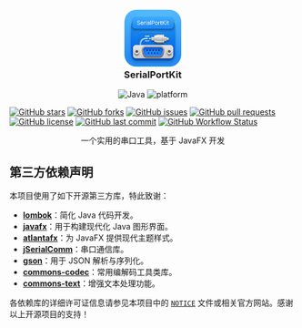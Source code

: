 <h3 align="center">
  <img src="readme/app.png" width="100" height="100" alt="Logo"/><br/>
  SerialPortKit
</h3>

<p align="center">
<img alt="Java" src="https://img.shields.io/badge/Java-24-%23b07219?logo=openjdk">
<img alt="platform" src="https://img.shields.io/badge/platform-Windows%20%7C%20Linux%20%7C%20macOS-blueviolet">
</p>

[![GitHub stars](https://img.shields.io/github/stars/yiaobang/SerialPortKit?style=social)](https://github.com/yiaobang/SerialPortKit/stargazers)
[![GitHub forks](https://img.shields.io/github/forks/yiaobang/SerialPortKit?style=social)](https://github.com/yiaobang/SerialPortKit/network/members)
[![GitHub issues](https://img.shields.io/github/issues/yiaobang/SerialPortKit)](https://github.com/yiaobang/SerialPortKit/issues)
[![GitHub pull requests](https://img.shields.io/github/issues-pr/yiaobang/SerialPortKit)](https://github.com/yiaobang/SerialPortKit/pulls)
[![GitHub license](https://img.shields.io/github/license/yiaobang/SerialPortKit)](https://github.com/yiaobang/SerialPortKit/blob/main/LICENSE)
[![GitHub last commit](https://img.shields.io/github/last-commit/yiaobang/SerialPortKit)](https://github.com/yiaobang/SerialPortKit/commits)
[![GitHub Workflow Status](https://img.shields.io/github/actions/workflow/status/yiaobang/SerialPortKit/gradle.yml)](https://github.com/yiaobang/SerialPortKit/actions)



<p align="center">
一个实用的串口工具，基于 JavaFX 开发
</p>

## 第三方依赖声明

本项目使用了如下开源第三方库，特此致谢：

- [**lombok**](https://github.com/projectlombok/lombok)：简化 Java 代码开发。
- [**javafx**](https://github.com/openjdk/jfx)：用于构建现代化 Java 图形界面。
- [**atlantafx**](https://github.com/mkpaz/atlantafx)：为 JavaFX 提供现代主题样式。
- [**jSerialComm**](https://github.com/Fazecast/jSerialComm)：串口通信库。
- [**gson**](https://github.com/google/gson)：用于 JSON 解析与序列化。
- [**commons-codec**](https://github.com/apache/commons-codec)：常用编解码工具类库。
- [**commons-text**](https://github.com/apache/commons-text)：增强文本处理功能。

各依赖库的详细许可证信息请参见本项目中的 [`NOTICE`](NOTICE.txt) 文件或相关官方网站。感谢以上开源项目的支持！